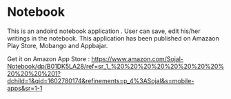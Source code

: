 # Notebook
This is an andoird notebook application . 
User can save, edit his/her writings in the notebook. 
This application has been published on Amazaon Play Store, Mobango and Appbajar.

Get it on Amazon App Store : https://www.amazon.com/Sojal-Notebook/dp/B01DK5LA28/ref=sr_1_%20%20%20%20%20%20%20%20%20%20%20%201?dchild=1&qid=1602780174&refinements=p_4%3ASojal&s=mobile-apps&sr=1-1

